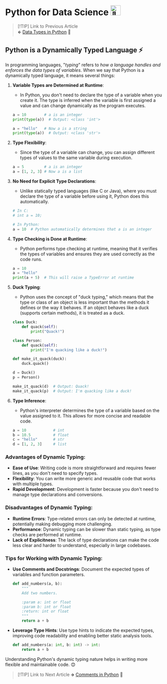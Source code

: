 # Python for Data Science <picture> <source srcset="https://fonts.gstatic.com/s/e/notoemoji/latest/1f40d/512.webp" type="image/webp"> <img src="https://fonts.gstatic.com/s/e/notoemoji/latest/1f40d/512.gif" alt="🐍" width="32" height="32"> </picture>

> [!TIP] Link to Previous Article  
> 🡸 [Data Types in Python](/Python/Articles/3_data_types.md) 💊

## Python is a Dynamically Typed Language ⚡
In programming languages, "*typing*" refers to *how a language handles and enforces the data types of variables*. When we say that Python is a dynamically typed language, it means several things:

1. **Variable Types are Determined at Runtime**:
   - In Python, you don't need to declare the type of a variable when you create it. The type is inferred when the variable is first assigned a value and can change dynamically as the program executes.
   ```python
   a = 10        # a is an integer
   print(type(a))  # Output: <class 'int'>
   
   a = "hello"   # Now a is a string
   print(type(a))  # Output: <class 'str'>
   ```

2. **Type Flexibility**:
   - Since the type of a variable can change, you can assign different types of values to the same variable during execution.
   ```python
   a = 5         # a is an integer
   a = [1, 2, 3] # Now a is a list
   ```

3. **No Need for Explicit Type Declarations**:
   - Unlike statically typed languages (like C or Java), where you must declare the type of a variable before using it, Python does this automatically.
   ```python
   # In C:
   # int a = 10;
   
   # In Python:
   a = 10  # Python automatically determines that a is an integer
   ```

4. **Type Checking is Done at Runtime**:
   - Python performs type checking at runtime, meaning that it verifies the types of variables and ensures they are used correctly as the code runs.
   ```python
   a = 10
   a = "hello"
   print(a + 5)  # This will raise a TypeError at runtime
   ```

5. **Duck Typing**:
   - Python uses the concept of "duck typing," which means that the type or class of an object is less important than the methods it defines or the way it behaves. If an object behaves like a duck (supports certain methods), it is treated as a duck.
   ```python
   class Duck:
       def quack(self):
           print("Quack!")
   
   class Person:
       def quack(self):
           print("I'm quacking like a duck!")
   
   def make_it_quack(duck):
       duck.quack()
   
   d = Duck()
   p = Person()
   
   make_it_quack(d)  # Output: Quack!
   make_it_quack(p)  # Output: I'm quacking like a duck!
   ```

6. **Type Inference**:
   - Python's interpreter determines the type of a variable based on the value assigned to it. This allows for more concise and readable code.
   ```python
   a = 10            # int
   b = 10.5          # float
   c = "hello"       # str
   d = [1, 2, 3]     # list
   ```

### Advantages of Dynamic Typing:
- **Ease of Use**: Writing code is more straightforward and requires fewer lines, as you don't need to specify types.
- **Flexibility**: You can write more generic and reusable code that works with multiple types.
- **Rapid Development**: Development is faster because you don't need to manage type declarations and conversions.

### Disadvantages of Dynamic Typing:
- **Runtime Errors**: Type-related errors can only be detected at runtime, potentially making debugging more challenging.
- **Performance**: Dynamic typing can be slower than static typing, as type checks are performed at runtime.
- **Lack of Explicitness**: The lack of type declarations can make the code less clear and harder to understand, especially in large codebases.

### Tips for Working with Dynamic Typing:
- **Use Comments and Docstrings**: Document the expected types of variables and function parameters.

  ```python
  def add_numbers(a, b):
      """
      Add two numbers.

      :param a: int or float
      :param b: int or float
      :return: int or float
      """
      return a + b
  ```
- **Leverage Type Hints**: Use type hints to indicate the expected types, improving code readability and enabling better static analysis tools.
  ```python
  def add_numbers(a: int, b: int) -> int:
      return a + b
  ```

Understanding Python's dynamic typing nature helps in writing more flexible and maintainable code. 😊

> [!TIP] Link to Next Article
> 🡺 [Comments in Python](/Python/Articles/5_comments.md) 💬